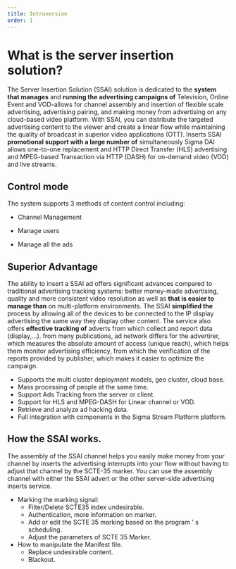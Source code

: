 ```yaml
---
title: Introversion
order: 1
---
```


# What is the server insertion solution?
The Server Insertion Solution (SSAI) solution is dedicated to the **system that manages** and **running the advertising campaigns of** Television, Online Event and VOD-allows for channel assembly and insertion of flexible scale advertising, advertising pairing, and making money from advertising on any cloud-based video platform. With SSAI, you can distribute the targeted advertising content to the viewer and create a linear flow while maintaining the quality of broadcast in superior video applications (OTT). Inserts SSAI **promotional support with a large number of** simultaneously Sigma DAI allows one-to-one replacement and HTTP Direct Transfer (HLS) advertising and MPEG-based Transaction via HTTP (DASH) for on-demand video (VOD) and live streams.

## Control mode

The system supports 3 methods of content control including:

* Channel Management

* Manage users

* Manage all the ads
## Superior Advantage

The ability to insert a SSAI ad offers significant advances compared to traditional advertising tracking systems: better money-made advertising, quality and more consistent video resolution as well as **that is easier to manage than** on multi-platform environments. The SSAI **simplified the** process by allowing all of the devices to be connected to the IP display advertising the same way they display other content. The service also offers **effective tracking of** adverts from which collect and report data (display,…). from many publications, ad network differs for the advertirer, which measures the absolute amount of access (unique reach), which helps them monitor advertising efficiency, from which the verification of the reports provided by publisher, which makes it easier to optimize the campaign.
* Supports the multi cluster deployment models, geo cluster, cloud base.
* Mass processing of people at the same time.
* Support Ads Tracking from the server or client.
* Support for HLS and MPEG-DASH for Linear channel or VOD.
* Retrieve and analyze ad hacking data.
* Full integration with components in the Sigma Stream Platform platform.
## How the SSAI works.
The assembly of the SSAI channel helps you easily make money from your channel by inserts the advertising interrupts into your flow without having to adjust that channel by the SCTE-35 marker. You can use the assembly channel with either the SSAI advert or the other server-side advertising inserts service.
* Marking the marking signal:
    * Filter/Delete SCTE35 index undesirable.
    * Authentication, more information on marker.
    * Add or edit the SCTE 35 marking based on the program ' s scheduling.
    * Adjust the parameters of SCTE 35 Marker.
* How to manipulate the Manifest file.
    * Replace undesirable content.
    * Blackout.

